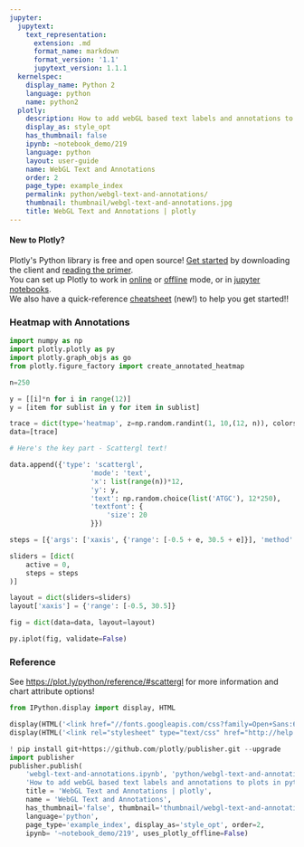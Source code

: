```yaml
---
jupyter:
  jupytext:
    text_representation:
      extension: .md
      format_name: markdown
      format_version: '1.1'
      jupytext_version: 1.1.1
  kernelspec:
    display_name: Python 2
    language: python
    name: python2
  plotly:
    description: How to add webGL based text labels and annotations to plots in python
    display_as: style_opt
    has_thumbnail: false
    ipynb: ~notebook_demo/219
    language: python
    layout: user-guide
    name: WebGL Text and Annotations
    order: 2
    page_type: example_index
    permalink: python/webgl-text-and-annotations/
    thumbnail: thumbnail/webgl-text-and-annotations.jpg
    title: WebGL Text and Annotations | plotly
---
```


#### New to Plotly?
Plotly's Python library is free and open source! [Get started](https://plot.ly/python/getting-started/) by downloading the client and [reading the primer](https://plot.ly/python/getting-started/).
<br>You can set up Plotly to work in [online](https://plot.ly/python/getting-started/#initialization-for-online-plotting) or [offline](https://plot.ly/python/getting-started/#initialization-for-offline-plotting) mode, or in [jupyter notebooks](https://plot.ly/python/getting-started/#start-plotting-online).
<br>We also have a quick-reference [cheatsheet](https://images.plot.ly/plotly-documentation/images/python_cheat_sheet.pdf) (new!) to help you get started!!


### Heatmap with Annotations

```python
import numpy as np
import plotly.plotly as py
import plotly.graph_objs as go
from plotly.figure_factory import create_annotated_heatmap

n=250

y = [[i]*n for i in range(12)]
y = [item for sublist in y for item in sublist]

trace = dict(type='heatmap', z=np.random.randint(1, 10,(12, n)), colorscale = 'Viridis')
data=[trace]

# Here's the key part - Scattergl text! 

data.append({'type': 'scattergl', 
                    'mode': 'text', 
                    'x': list(range(n))*12,
                    'y': y, 
                    'text': np.random.choice(list('ATGC'), 12*250),
                    'textfont': {
                        'size': 20
                    }})

steps = [{'args': ['xaxis', {'range': [-0.5 + e, 30.5 + e]}], 'method': 'relayout'} for e in range(n-30)]

sliders = [dict(
    active = 0,
    steps = steps
)]

layout = dict(sliders=sliders)
layout['xaxis'] = {'range': [-0.5, 30.5]}

fig = dict(data=data, layout=layout)

py.iplot(fig, validate=False)
```

### Reference


See https://plot.ly/python/reference/#scattergl for more information and chart attribute options!

```python
from IPython.display import display, HTML

display(HTML('<link href="//fonts.googleapis.com/css?family=Open+Sans:600,400,300,200|Inconsolata|Ubuntu+Mono:400,700" rel="stylesheet" type="text/css" />'))
display(HTML('<link rel="stylesheet" type="text/css" href="http://help.plot.ly/documentation/all_static/css/ipython-notebook-custom.css">'))

! pip install git+https://github.com/plotly/publisher.git --upgrade
import publisher
publisher.publish(
    'webgl-text-and-annotations.ipynb', 'python/webgl-text-and-annotations/', 'WebGL Text and Annotations',
    'How to add webGL based text labels and annotations to plots in python',
    title = 'WebGL Text and Annotations | plotly',
    name = 'WebGL Text and Annotations',
    has_thumbnail='false', thumbnail='thumbnail/webgl-text-and-annotations.jpg', 
    language='python', 
    page_type='example_index', display_as='style_opt', order=2,
    ipynb= '~notebook_demo/219', uses_plotly_offline=False)
```

```python

```